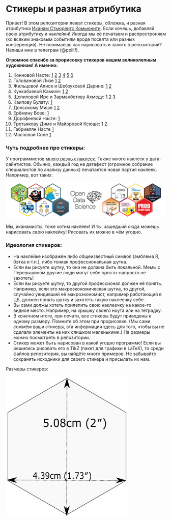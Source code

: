 # Стикеры и разная атрибутика

Привет! В этом репозитории лежат стикеры, обложка, и разная атрибутика [Иканам Стьюдентс Комьюнити](https://vk.com/ikanam). Если хочешь, добавляй свою атрибутику и наклейки! Иногда мы её печатаем и распростроняем (ко всяким знаковым событиям вроде посвята или разных конференций). Не понимаешь как нарисовать и залить в репозиторий? Напиши мне в телеграм (@ppilif).

__Огромное спасибо за прорисовку стикеров нашим великолепным художниам! А именно:__

1. Конновой Насте: [1](https://github.com/FUlyankin/stickers/blob/master/cover.png) [2](https://github.com/FUlyankin/stickers/blob/master/2-itog_stickers/swan.png)  [3](https://github.com/FUlyankin/stickers/blob/master/2-itog_stickers/posvyat.png) [4](https://github.com/FUlyankin/stickers/blob/master/2-itog_stickers/Micro_Macro.png) [5](https://github.com/FUlyankin/stickers/blob/master/2-itog_stickers/Ekanam_minimal.png)  [6](https://github.com/FUlyankin/stickers/tree/master/merch_2019)
1. Головановой Лизе [1](https://github.com/FUlyankin/stickers/blob/master/2-itog_stickers/potom_spat.png) [2](https://github.com/FUlyankin/stickers/blob/master/2-itog_stickers/pdf/mouse_learning.pdf)
2. Жильцовой Алисе и Шебзуховой Дарине:  [1](https://github.com/FUlyankin/stickers/blob/master/2-itog_stickers/pot.png) [2](https://github.com/FUlyankin/stickers/blob/master/2-itog_stickers/elips.png)
2. Кункабаевой Камиле: [1](https://github.com/FUlyankin/stickers/blob/master/2-itog_stickers/wolfram.png) [2](https://github.com/FUlyankin/stickers/blob/master/2-itog_stickers/var.png)
3. Щепиловой Ире и Зарманбетову Ахмеду: [1](https://github.com/Chetoff1228/stickers/blob/master/new/prod_stickers/truth.png) [2](https://github.com/Chetoff1228/stickers/blob/master/new/prod_stickers/economy.png) [3](https://github.com/FUlyankin/stickers/blob/master/2-itog_stickers/pdf/beta_1.pdf)
4. Каипову Булату: [1](https://github.com/FUlyankin/stickers/blob/master/2-itog_stickers/porno.png)
5. Донсокому Мише [1](https://github.com/Chetoff1228/stickers/blob/master/new/prod_stickers/ne.png) [2](https://github.com/Chetoff1228/stickers/blob/master/new/prod_stickers/keins.png)
6. Ерёмину Вове: [1](https://github.com/Chetoff1228/stickers/blob/master/new/prod_stickers/r_py.png)
7. Дорофеевой Насте: [1](https://github.com/Chetoff1228/stickers/blob/master/new/prod_stickers/4-300.png)
8. Третьякову Диме и Майоровой Ксюше: [1](https://github.com/Chetoff1228/stickers/blob/master/new/prod_stickers/commet.jpg) [2](https://github.com/Chetoff1228/stickers/blob/master/new/prod_stickers/2.png)
9. Габриелян Насте [1](https://github.com/Chetoff1228/stickers/blob/master/new/prod_stickers/is_lm.pdf)
10. Масловой Соне [1](https://github.com/Chetoff1228/stickers/blob/master/new/prod_stickers/data_cry.jpg)


### Чуть подробнее про стикеры:

У программистов [много разных наклеек](http://hexb.in/). Также много наклеек у дата-сайнтистов. Обычно, каждый год на датафест (огромное собрание специалистов по анализу данных) печатается новая партия наклеек. Например, вот таких:

![ ](https://github.com/Chetoff1228/stickers/blob/master/old/DataFest_Stikers/DF.jpg)

Мы, иканамисты, тоже хотим наклеек! И ты, зашедший сюда можешь нарисовать свою наклейку! Рисовать их можно в чём угодно.

### Идеология стикеров:

* На наклейке изображён либо общеизвестный символ (эмблема R, бэтка и т.п.), либо тонкая профессиональная шутка.
* Если вы рисуете шутку, то она не должна быть локальной.  Мемы с Перевышином другие люди могут себе просто-напросто не захотеть!
* Если вы рисуете шутку, то другой профессионал должен её понять. Например, если это макроэкономическая шутка, то другой, случайно увидивший её макроэкономист, например работающий в ЦБ, должен понять шутку и захотеть такую наклеечку себе.
* Вы сами должы хотеть прилепить свою наклеечку на какое-то видное место. Например, на крышку своего ноута или на тетрадку.
* В конечном итоге, при печати, все стикеры будут приведены к одному размеру. Помните об этом при прорисовке. (Мы сами сожмём ваши стикеры, эта информация здесь для того, чтобы вы не сделали элементы на них слишком маленькими.)  На размеры можно посмотреть в репозитории.
* Стикер может быть нарисован в какой угодно программе! Если вы решились рисовать его в TikZ (пакет для графики в LaTeX), то среди файлов репозитория, вы найдёте много примеров. Не забывайте сохранять исходники для своего стикера и присылать их нам.

Размеры стикеров:

![](https://github.com/Chetoff1228/stickers/blob/master/new/ikanam/dimensions.png)
